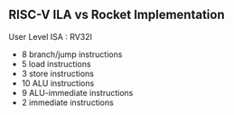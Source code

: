RISC-V ILA vs Rocket Implementation
---------------

User Level ISA : RV32I

* 8 branch/jump instructions
* 5 load instructions
* 3 store instructions
* 10 ALU instructions
* 9 ALU-immediate instructions
* 2 immediate instructions




